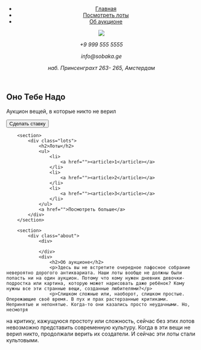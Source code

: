 <!DOCTYPE html>
<html lang="ru">
<head>
	<meta charset="UTF-8">
    <title>Оно тебе надо</title>
    <link href="styles.css" rel="stylesheet"/>
</head>

<body>
	<header>
		<nav class="menu">
        	<ul>
            	<li><a class="active" href="">Главная</a></li>
                <li><a href="">Посмотреть лоты</a></li>
                <li><a href="">Об аукционе</a></li>
            </ul>
        </nav>
		<a class="logo" href="">
        	<img src="logo.jpg"/>
        </a>
		<address class="contacts">
        	<p>+9 999 555 5555</p>
            <p>info@sobaka.ge</p>
            <p>наб. Принсенграхт 263- 265, Амстердам</p>
        </address>
	</header>
	<main>
		<section>
			<div class="cover">
				<h1>
                	<span>Оно</span>
                    <span>Тебе</span>
                    <span>Надо</span>
                </h1>
				<div class="description">
					<p>Аукцион вещей, в которые никто не верил</p>
					<button>Сделать ставку</button>
				</div>	
			</div>
		</section>

		<section>
			<div class="lots">
				<h2>Лоты</h2>
				<ul>
					<li>
						<a href=""><article>1</article></a>
					</li>
                    <li>
						<a href=""><article>2</article></a>
					</li>
                    <li>
						<a href=""><article>3</article></a>
					</li>
				</ul>
				<a href="">Посмотреть больше</a>
			</div>
		</section>
        
		<section>
        	<div class="about">
            	<div>
                
                </div>
                <div>
                	<h2>Об аукционе</h2>
                    <p>Здесь вы не встретите очередное пафосное собрание невероятно дорогого антиквариата. Наши лоты вообще не должны были попасть ни на один аукцион. Потому что кому нужен дневник девочки-подростка или картина, которую может нарисовать даже ребёнок? Кому нужны все эти странные вещи, созданные любителями?</p>
                    <p>Слишком сложные или, наоборот, слишком простые. Опережающие своё время. В пух и прах растерзанные критиками. Непринятые и непонятые. Когда-то они казались просто неудачными. Но, несмотря
на критику, кажущуюся простоту или сложность, сейчас без этих лотов невозможно представить современную культуру. Когда в эти вещи не верил никто, продолжали верить их создатели. И сейчас эти лоты стали культовыми.</p>
                </div>
            </div>
		</section>
	</main>
	<footer>
    	<div class="contacts">
        </div>
        <div class="menu">
        </div>
        <div class="socials">
        </div>
	</footer>
</body>
</html>

